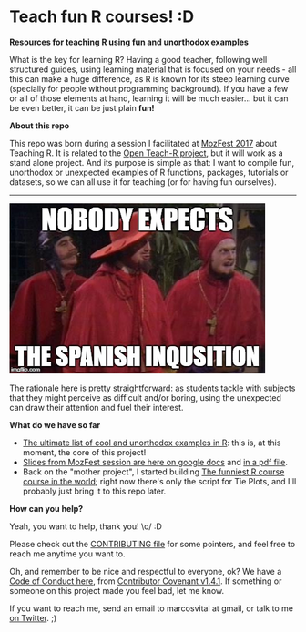 # Teach fun R courses! :D
**Resources for teaching R using fun and unorthodox examples**

What is the key for learning R? Having a good teacher, following well structured guides, using learning material that is focused on your needs - all this can make a huge difference, as R is known for its steep learning curve (specially for people without programming background). If you have a few or all of those elements at hand, learning it will be much easier... but it can be even better, it can be just plain **fun!**

**About this repo**

This repo was born during a session I facilitated at [MozFest 2017](mozillafestival.org) about Teaching R. It is related to the [Open Teach-R project](https://github.com/marcosvital/teach-R-project), but it will work as a stand alone project. And its purpose is simple as that: I want to compile fun, unorthodox or unexpected examples of R functions, packages, tutorials or datasets, so we can all use it for teaching (or for having fun ourselves).

*** 
 
![](https://github.com/marcosvital/teach-r-fun/blob/master/images/spanish-inquisition.jpg)

The rationale here is pretty straightforward: as students tackle with subjects that they might perceive as difficult and/or boring, using the unexpected can draw their attention and fuel their interest.


**What do we have so far**

- [The ultimate list of cool and unorthodox examples in R](https://github.com/marcosvital/teach-r-fun/blob/master/The%20ultimate%20list%20of%20cool%20and%20unorthodox%20examples%20in%20R.md): this is, at this moment, the core of this project!
- [Slides from MozFest session are here on google docs](https://docs.google.com/presentation/d/1fEAvFY4vGtWdQDXU4akZLodbnHZdbz0uCYhLioE3ryE/edit?usp=sharing) and [in a pdf file](https://github.com/marcosvital/teach-r-fun/blob/master/docs/Teach-R-project-mozfest-2017.pdf).
- Back on the "mother project", I started building [The funniest R course course in the world](https://github.com/marcosvital/teach-R-project/tree/master/courses/en/Funniest%20R%20course); right now there's only the script for Tie Plots, and I'll probably just bring it to this repo later.

**How can you help?**

Yeah, you want to help, thank you! \o/ :D

Please check out the [CONTRIBUTING file](https://github.com/marcosvital/teach-r-fun/blob/master/CONTRIBUTING.md) for some pointers, and feel free to reach me anytime you want to.

Oh, and remember to be nice and respectful to everyone, ok? We have a [Code of Conduct here](https://github.com/marcosvital/teach-r-fun/blob/master/Code%20of%20Conduct.md), from [Contributor Covenant v1.4.1](https://www.contributor-covenant.org/). If something or someone on this project made you feel bad, let me know.

If you want to reach me, send an email to marcosvital at gmail, or talk to me [on Twitter](https://twitter.com/marcosvcvital). ;) 